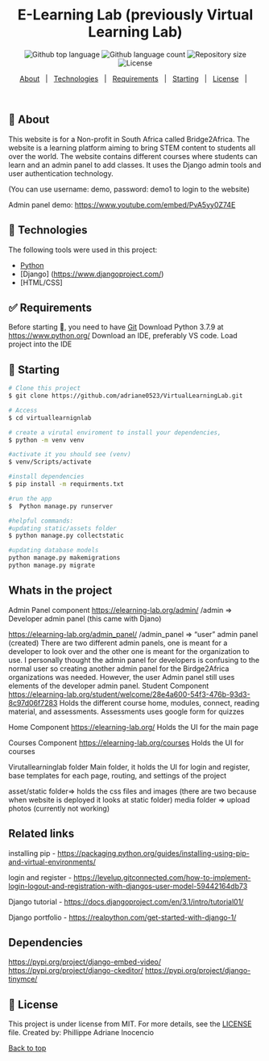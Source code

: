 

<h1 align="center">E-Learning Lab (previously Virtual Learning Lab)</h1>

<p align="center">
  <img alt="Github top language" src="https://img.shields.io/github/languages/top/adriane0523/virtuallearnignlab?color=56BEB8">

  <img alt="Github language count" src="https://img.shields.io/github/languages/count/adriane0523/virtuallearnignlab?color=56BEB8">

  <img alt="Repository size" src="https://img.shields.io/github/repo-size/adriane0523/virtuallearnignlab?color=56BEB8">

  <img alt="License" src="https://img.shields.io/github/license/adriane0523/virtuallearnignlab?color=56BEB8">

</p>



<p align="center">
  <a href="#dart-about">About</a> &#xa0; | &#xa0; 
  <a href="#rocket-technologies">Technologies</a> &#xa0; | &#xa0;
  <a href="#white_check_mark-requirements">Requirements</a> &#xa0; | &#xa0;
  <a href="#checkered_flag-starting">Starting</a> &#xa0; | &#xa0;
  <a href="#memo-license">License</a> &#xa0; | &#xa0;
</p>

<br>

## :dart: About ##
This website is for a Non-profit in South Africa called Bridge2Africa.
The website is a learning platform aiming to bring STEM content to students all over the world. The website contains different courses where students can learn 
and an admin panel to add classes. It uses the Django admin tools and user 
authentication technology.

(You can use username: demo, password: demo1 to login to the website) 

Admin panel demo: https://www.youtube.com/embed/PvA5yy0Z74E



## :rocket: Technologies ##

The following tools were used in this project:

- [Python](https://www.python.org)
- [Django] (https://www.djangoproject.com/)
- [HTML/CSS]

## :white_check_mark: Requirements ##

Before starting :checkered_flag:, you need to have [Git](https://git-scm.com) 
Download Python 3.7.9 at https://www.python.org/
Download an IDE, preferably VS code. Load project into the IDE

## :checkered_flag: Starting ##

```bash
# Clone this project
$ git clone https://github.com/adriane0523/VirtualLearningLab.git

# Access
$ cd virtuallearnignlab

# create a virutal enviroment to install your dependencies,
$ python -m venv venv

#activate it you should see (venv)
$ venv/Scripts/activate

#install dependencies
$ pip install -m requirments.txt

#run the app
$  Python manage.py runserver

#helpful commands:
#updating static/assets folder
$ python manage.py collectstatic

#updating database models
python manage.py makemigrations
python manage.py migrate
```

## Whats in the project ##

Admin Panel component
https://elearning-lab.org/admin/
<website link>/admin => Developer admin panel (this came with Djano)

https://elearning-lab.org/admin_panel/
<website link>/admin_panel => “user” admin panel (created)
There are two different admin panels, one is meant for a developer to look over and the other one is meant for the organization to use. I personally thought the admin panel for developers is confusing to the normal user so creating another admin panel for the Birdge2Africa organizations was needed. However, the user Admin panel still uses elements of the developer admin panel.
Student Component
https://elearning-lab.org/student/welcome/28e4a600-54f3-476b-93d3-8c97d06f7283
Holds the different course home, modules, connect, reading material, and assessments. Assessments uses google form for quizzes

Home Component
https://elearning-lab.org/
Holds the UI for the main page

Courses Component
https://elearning-lab.org/courses
Holds the UI for courses

Virutallearninglab folder
Main folder, it holds the UI for login and register, base templates for each page, routing, and settings of the project

asset/static folder=> holds the css files and images (there are two because when website is deployed it looks at static folder)
media folder => upload photos (currently not working)

## Related links ##
installing pip - https://packaging.python.org/guides/installing-using-pip-and-virtual-environments/

login and register - https://levelup.gitconnected.com/how-to-implement-login-logout-and-registration-with-djangos-user-model-59442164db73

Django tutorial - https://docs.djangoproject.com/en/3.1/intro/tutorial01/

Django portfolio - https://realpython.com/get-started-with-django-1/

## Dependencies ##
https://pypi.org/project/django-embed-video/
https://pypi.org/project/django-ckeditor/
https://pypi.org/project/django-tinymce/

## :memo: License ##

This project is under license from MIT. For more details, see the [LICENSE](LICENSE.md) file.
Created by: Phillippe Adriane Inocencio
&#xa0;

<a href="#top">Back to top</a>
